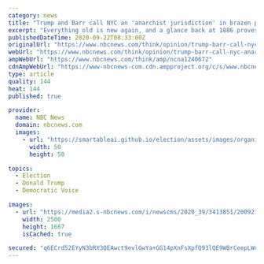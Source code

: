 ```yaml
---
category: news
title: "Trump and Barr call NYC an 'anarchist jurisdiction' in brazen ploy to crush dissent"
excerpt: "Everything old is new again, and a glance back at 1886 proves there is a very bloody precedent for what Trump's White House is doing here."
publishedDateTime: 2020-09-22T08:33:00Z
originalUrl: "https://www.nbcnews.com/think/opinion/trump-barr-call-nyc-anarchist-jurisdiction-brazen-ploy-crush-dissent-ncna1240672"
webUrl: "https://www.nbcnews.com/think/opinion/trump-barr-call-nyc-anarchist-jurisdiction-brazen-ploy-crush-dissent-ncna1240672"
ampWebUrl: "https://www.nbcnews.com/think/amp/ncna1240672"
cdnAmpWebUrl: "https://www-nbcnews-com.cdn.ampproject.org/c/s/www.nbcnews.com/think/amp/ncna1240672"
type: article
quality: 144
heat: 144
published: true

provider:
  name: NBC News
  domain: nbcnews.com
  images:
    - url: "https://smartableai.github.io/election/assets/images/organizations/nbcnews.com-50x50.jpg"
      width: 50
      height: 50

topics:
  - Election
  - Donald Trump
  - Democratic Voice

images:
  - url: "https://media2.s-nbcnews.com/i/newscms/2020_39/3413851/200921-nyc-blm-protest-ac-902p_d0b0c79b639708e9ce0fb4a9ebcfac1a.jpg"
    width: 2500
    height: 1667
    isCached: true

secured: "q6ECrd52EYyN3bRX3QEAwct9evlGwYa+GG14pXnFsXpfQ93lQE9WBrCeepLWd997N8+YxjpGbhUmHPLINfaHzzb08jG2nfi00fHBvnAjXseMXfLrtTpdd/TYNFAwHFPJfo5JucGA1AQC8VpgguhfY6NuI+YCsY2RdiSt6PD44sKIKq1NyYerNuGdqT6fqpHicoNgufCHXbzk1lCfvKpMP0AjGRTpYcC/O9XTd2M2KYEmJIUDtjWfPWKcNCNlL5W4yhNmoIjp+V0VUDlRxYgv6PSAp82Av3RfNVYA1/gvE2QAh2bhOfZNtx/gcND4h9ygsCdfAm0VH+zszCMO5ucBD9O0C7NdeNRNZMyoz8tp2DY=;KBFcPik772cPEnOmXDitXw=="
---
```


